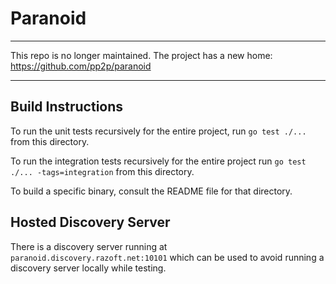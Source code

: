 Paranoid
========

---

This repo is no longer maintained. The project has a new home: https://github.com/pp2p/paranoid

---

## Build Instructions ##

To run the unit tests recursively for the entire project, run `go test ./...` from this directory.

To run the integration tests recursively for the entire project run `go test ./... -tags=integration` from this directory. 

To build a specific binary, consult the README file for that directory.

## Hosted Discovery Server ##
There is a discovery server running at `paranoid.discovery.razoft.net:10101` which can be used to avoid running a discovery server locally while testing. 
